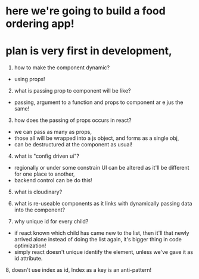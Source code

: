 # here we're going to build a food ordering app!

# plan is very first in development,

1. how to make the component dynamic?

- using props!

2. what is passing prop to component will be like?

- passing, argument to a function and props to component ar e jus the same!

3. how does the passing of props occurs in react?

- we can pass as many as props,
- those all will be wrapped into a js object, and forms as a single obj,
- can be destructured at the component as usual!

4. what is "config driven ui"?

- regionally or under some constrain UI can be altered as it'll be different for one place to another,
- backend control can be do this!

5. what is cloudinary?

6. what is re-useable components as it links with dynamically passing data into the component?

7. why unique id for every child?

- if react known which child has came new to the list, then it'll that newly arrived alone instead of doing the list again, it's bigger thing in code optimization!
- simply react doesn't unique identify the element, unless we've gave it as id attribute.

8, doesn't use index as id, Index as a key is an anti-pattern!